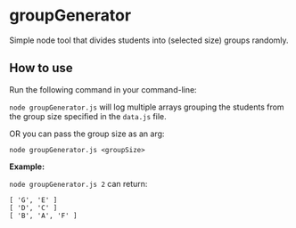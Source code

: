 # groupGenerator

Simple node tool that divides students into (selected size) groups randomly.

## How to use

Run the following command in your command-line:

`node groupGenerator.js` will log multiple arrays grouping the students from the group size specified in the `data.js` file.

OR you can pass the group size as an arg:

`node groupGenerator.js <groupSize>`

**Example:**

`node groupGenerator.js 2` can return:

```
[ 'G', 'E' ]
[ 'D', 'C' ]
[ 'B', 'A', 'F' ]
```
